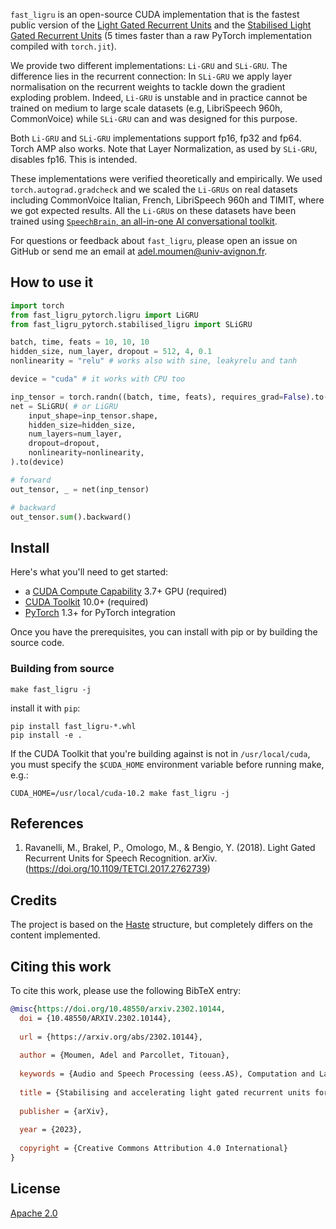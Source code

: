 `fast_ligru` is an open-source CUDA implementation that is the fastest public version of the [Light Gated Recurrent Units](https://arxiv.org/abs/1803.10225) and the [Stabilised Light Gated Recurrent Units](https://arxiv.org/abs/2302.10144) (5 times faster than a raw PyTorch implementation compiled with `torch.jit`). 

We provide two different implementations: `Li-GRU` and `SLi-GRU`. The difference lies in the recurrent connection: In `SLi-GRU` we apply layer normalisation on the recurrent weights to tackle down the gradient exploding problem. Indeed, `Li-GRU` is unstable and in practice cannot be trained on medium to large scale datasets (e.g, LibriSpeech 960h, CommonVoice) while `SLi-GRU` can and was designed for this purpose.

Both `Li-GRU` and `SLi-GRU` implementations support fp16, fp32 and fp64. Torch AMP also works.  Note that Layer Normalization, as used by `SLi-GRU`, disables fp16. This is intended.

These implementations were verified theoretically and empirically. We used `torch.autograd.gradcheck` and we scaled the `Li-GRUs` on real datasets including CommonVoice Italian, French, LibriSpeech 960h and TIMIT, where we got expected results. All the `Li-GRU`s on these datasets have been trained using [`SpeechBrain`, an all-in-one AI conversational toolkit](https://github.com/speechbrain/speechbrain/).

For questions or feedback about `fast_ligru`, please open an issue on GitHub or send me an email at [adel.moumen@univ-avignon.fr](mailto:adel.moumen@univ-avignon.fr).

## How to use it

```python
import torch
from fast_ligru_pytorch.ligru import LiGRU
from fast_ligru_pytorch.stabilised_ligru import SLiGRU

batch, time, feats = 10, 10, 10
hidden_size, num_layer, dropout = 512, 4, 0.1
nonlinearity = "relu" # works also with sine, leakyrelu and tanh

device = "cuda" # it works with CPU too

inp_tensor = torch.randn((batch, time, feats), requires_grad=False).to(device)
net = SLiGRU( # or LiGRU
    input_shape=inp_tensor.shape,
    hidden_size=hidden_size,
    num_layers=num_layer,
    dropout=dropout,
    nonlinearity=nonlinearity,
).to(device)

# forward
out_tensor, _ = net(inp_tensor)

# backward
out_tensor.sum().backward()
```

## Install

Here's what you'll need to get started:

- a [CUDA Compute Capability](https://developer.nvidia.com/cuda-gpus) 3.7+ GPU (required)
- [CUDA Toolkit](https://developer.nvidia.com/cuda-toolkit) 10.0+ (required)
- [PyTorch](https://pytorch.org) 1.3+ for PyTorch integration

Once you have the prerequisites, you can install with pip or by building the source code.

### Building from source

```shell
make fast_ligru -j
```

install it with `pip`:

```shell
pip install fast_ligru-*.whl
pip install -e .
```

If the CUDA Toolkit that you're building against is not in `/usr/local/cuda`, you must specify the
`$CUDA_HOME` environment variable before running make, e.g.:

```shell
CUDA_HOME=/usr/local/cuda-10.2 make fast_ligru -j
```

## References

1. Ravanelli, M., Brakel, P., Omologo, M., & Bengio, Y. (2018). Light Gated Recurrent Units for Speech Recognition. arXiv. (<https://doi.org/10.1109/TETCI.2017.2762739>)

## Credits

The project is based on the [Haste](https://github.com/lmnt-com/haste) structure, but completely differs on the content implemented.

## Citing this work

To cite this work, please use the following BibTeX entry:

```bibtex
@misc{https://doi.org/10.48550/arxiv.2302.10144,
  doi = {10.48550/ARXIV.2302.10144},
  
  url = {https://arxiv.org/abs/2302.10144},
  
  author = {Moumen, Adel and Parcollet, Titouan},
  
  keywords = {Audio and Speech Processing (eess.AS), Computation and Language (cs.CL), Machine Learning (cs.LG), Sound (cs.SD), FOS: Electrical engineering, electronic engineering, information engineering, FOS: Electrical engineering, electronic engineering, information engineering, FOS: Computer and information sciences, FOS: Computer and information sciences},
  
  title = {Stabilising and accelerating light gated recurrent units for automatic speech recognition},
  
  publisher = {arXiv},
  
  year = {2023},
  
  copyright = {Creative Commons Attribution 4.0 International}
}
```

## License

[Apache 2.0](LICENSE)
